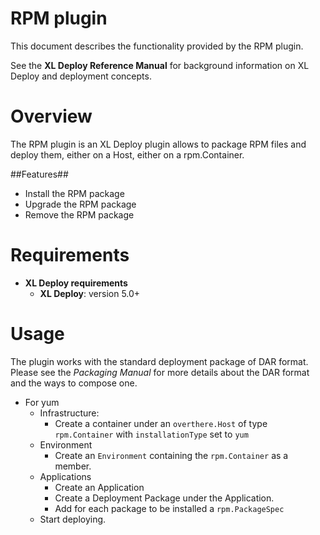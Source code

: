 # RPM plugin #

This document describes the functionality provided by the RPM plugin.

See the **XL Deploy Reference Manual** for background information on XL Deploy and deployment concepts.

# Overview #

The RPM plugin is an XL Deploy plugin allows to package RPM files and deploy them, either on a Host, either on a rpm.Container.

##Features##

* Install the RPM package
* Upgrade the RPM package
* Remove the RPM package

# Requirements #

* **XL Deploy requirements**
	* **XL Deploy**: version 5.0+

# Usage #

The plugin works with the standard deployment package of DAR format. Please see the _Packaging Manual_ for more details about the DAR format and the ways to 
compose one. 

* For yum
    * Infrastructure:
        * Create a container under an `overthere.Host` of type `rpm.Container` with `installationType` set to `yum`
    * Environment
        * Create an `Environment` containing the `rpm.Container` as a member.
    * Applications
        * Create an Application
        * Create a Deployment Package under the Application.
        * Add for each package to be installed a `rpm.PackageSpec`
    * Start deploying.